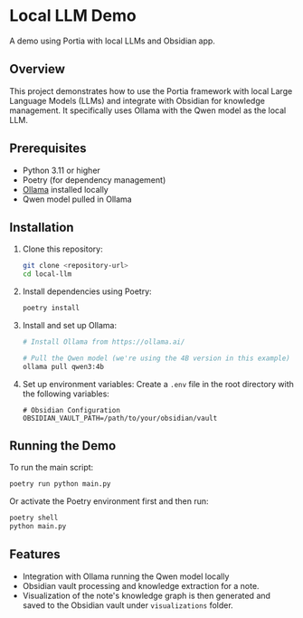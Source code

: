 # Local LLM Demo

A demo using Portia with local LLMs and Obsidian app.

## Overview

This project demonstrates how to use the Portia framework with local Large Language Models (LLMs) and integrate with Obsidian for knowledge management. It specifically uses Ollama with the Qwen model as the local LLM.

## Prerequisites

- Python 3.11 or higher
- Poetry (for dependency management)
- [Ollama](https://ollama.ai/) installed locally
- Qwen model pulled in Ollama

## Installation

1. Clone this repository:
   ```bash
   git clone <repository-url>
   cd local-llm
   ```

2. Install dependencies using Poetry:
   ```bash
   poetry install
   ```

3. Install and set up Ollama:
   ```bash
   # Install Ollama from https://ollama.ai/
   
   # Pull the Qwen model (we're using the 4B version in this example)
   ollama pull qwen3:4b 
   ```

4. Set up environment variables:
   Create a `.env` file in the root directory with the following variables:
   ```
   # Obsidian Configuration
   OBSIDIAN_VAULT_PATH=/path/to/your/obsidian/vault
   ```

## Running the Demo

To run the main script:

```bash
poetry run python main.py
```

Or activate the Poetry environment first and then run:

```bash
poetry shell
python main.py
```

## Features

- Integration with Ollama running the Qwen model locally
- Obsidian vault processing and knowledge extraction for a note.
- Visualization of the note's knowledge graph is then generated and saved to the Obsidian vault under `visualizations` folder.